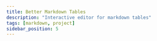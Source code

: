 ```yaml
---
title: Better Markdown Tables
description: "Interactive editor for markdown tables"
tags: [markdown, project]
sidebar_position: 5
---
```

